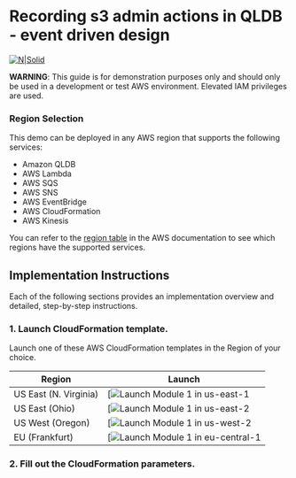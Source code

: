 # Recording s3 admin actions in QLDB - event driven design

[![N|Solid](https://d1.awsstatic.com/r2018/h/99Product-Page-Diagram_AWS-Quantum.f03953678ba33a2d1b12aee6ee530e45507e7ac9.png)](https://aws.amazon.com/qldb/)

**WARNING**: This guide is for demonstration purposes only and should only be used in a development or test AWS environment. Elevated IAM privileges are used.

### Region Selection

This demo can be deployed in any AWS region that supports the following services:

- Amazon QLDB
- AWS Lambda
- AWS SQS
- AWS SNS
- AWS EventBridge
- AWS CloudFormation
- AWS Kinesis

You can refer to the [region table](https://aws.amazon.com/about-aws/global-infrastructure/regional-product-services/) in the AWS documentation to see which regions have the supported services.


## Implementation Instructions

Each of the following sections provides an implementation overview and detailed, step-by-step instructions.

### 1. Launch CloudFormation template.

Launch one of these AWS CloudFormation templates in the Region of your choice.

Region| Launch
------|-----
US East (N. Virginia) | [![Launch Module 1 in us-east-1](https://us-east-1.console.aws.amazon.com/cloudformation/home?region=us-east-1#/stacks/quickcreate?templateUrl=https%3A%2F%2Fqldb-streaming-lab-us-east-1.s3.us-east-1.amazonaws.com%2Fdev%2Fcfn_templates%2Fs3-event-driven.yaml&stackName=s3-event-driven&param_KinesisStreamName=EventStream&param_PersonalCellNumber=%2B12345678910&param_QLDBIndexName=cloudtrail_user&param_QLDBLedgerName=cloudtrail-demo-1&param_QLDBTableName=cloudtrailByUser)
US East (Ohio) | [![Launch Module 1 in us-east-2](https://us-east-2.console.aws.amazon.com/cloudformation/home?region=us-east-2#/stacks/quickcreate?templateUrl=https%3A%2F%2Fqldb-streaming-lab-us-east-2.s3.us-east-2.amazonaws.com%2Fdev%2Fcfn_templates%2Fs3-event-driven.yaml&stackName=s3-event-driven&param_KinesisStreamName=EventStream&param_PersonalCellNumber=%2B12345678910&param_QLDBIndexName=cloudtrail_user&param_QLDBLedgerName=cloudtrail-demo-1&param_QLDBTableName=cloudtrailByUser)
US West (Oregon) | [![Launch Module 1 in us-west-2](https://us-west-2.console.aws.amazon.com/cloudformation/home?region=us-west-2#/stacks/quickcreate?templateUrl=https%3A%2F%2Fqldb-streaming-lab-us-west-2.s3.us-west-2.amazonaws.com%2Fdev%2Fcfn_templates%2Fs3-event-driven.yaml&stackName=s3-event-driven&param_KinesisStreamName=EventStream&param_PersonalCellNumber=%2B12345678910&param_QLDBIndexName=cloudtrail_user&param_QLDBLedgerName=cloudtrail-demo-1&param_QLDBTableName=cloudtrailByUser)
EU (Frankfurt) | [![Launch Module 1 in eu-central-1](https://eu-central-1.console.aws.amazon.com/cloudformation/home?region=eu-central-1#/stacks/quickcreate?templateUrl=https%3A%2F%2Fqldb-streaming-lab-eu-central-1.s3.eu-central-1.amazonaws.com%2Fdev%2Fcfn_templates%2Fs3-event-driven.yaml&stackName=s3-event-driven&param_KinesisStreamName=EventStream&param_PersonalCellNumber=%2B12345678910&param_QLDBIndexName=cloudtrail_user&param_QLDBLedgerName=cloudtrail-demo-1&param_QLDBTableName=cloudtrailByUser)

### 2. Fill out the CloudFormation parameters.



